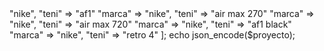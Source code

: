 <?php
$proyecto = [
  "marca" => "nike",
  "teni" => "af1"
  "marca" => "nike",
  "teni" => "air max 270"
  "marca" => "nike",
  "teni" => "air max 720"
  "marca" => "nike",
  "teni" => "af1 black"
  "marca" => "nike",
  "teni" => "retro 4"
];
echo json_encode($proyecto);
